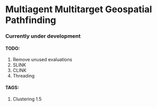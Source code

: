 # Multiagent Multitarget Geospatial Pathfinding

### Currently under development

#### TODO:
1. Remove unused evaluations
2. SLINK
3. CLINK
4. Threading

#### TAGS:
1. Clustering 1.5

